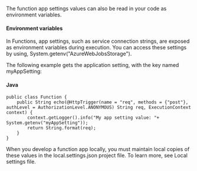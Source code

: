 The function app settings values can also be read in your code as environment variables. 

#### Environment variables
In Functions, app settings, such as service connection strings, are exposed as environment variables during execution. You can access these settings by using, System.getenv("AzureWebJobsStorage").

The following example gets the application setting, with the key named myAppSetting:

#### Java

```
public class Function {
    public String echo(@HttpTrigger(name = "req", methods = {"post"}, authLevel = AuthorizationLevel.ANONYMOUS) String req, ExecutionContext context) {
        context.getLogger().info("My app setting value: "+ System.getenv("myAppSetting"));
        return String.format(req);
    }
}
```

When you develop a function app locally, you must maintain local copies of these values in the local.settings.json project file. To learn more, see Local settings file.